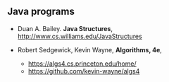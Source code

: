 ## Java programs

* Duan A. Bailey. **Java Structures**, http://www.cs.williams.edu/JavaStructures

* Robert Sedgewick, Kevin Wayne, **Algorithms, 4e**, 
  * https://algs4.cs.princeton.edu/home/
  * https://github.com/kevin-wayne/algs4
